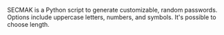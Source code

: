 SECMAK is a Python script to generate customizable, random passwords. Options include uppercase letters, numbers, and symbols. It's possible to choose length. 
